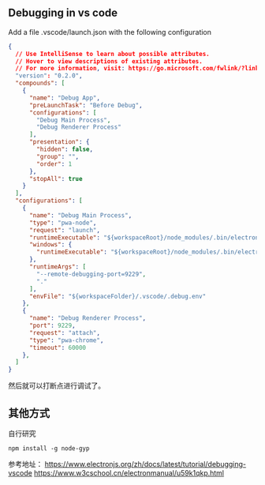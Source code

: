 ## Debugging in vs code
Add a file .vscode/launch.json with the following configuration
```json
{
  // Use IntelliSense to learn about possible attributes.
  // Hover to view descriptions of existing attributes.
  // For more information, visit: https://go.microsoft.com/fwlink/?linkid=830387
  "version": "0.2.0",
  "compounds": [
    {
      "name": "Debug App",
      "preLaunchTask": "Before Debug",
      "configurations": [
        "Debug Main Process",
        "Debug Renderer Process"
      ],
      "presentation": {
        "hidden": false,
        "group": "",
        "order": 1
      },
      "stopAll": true
    }
  ],
  "configurations": [
    {
      "name": "Debug Main Process",
      "type": "pwa-node",
      "request": "launch",
      "runtimeExecutable": "${workspaceRoot}/node_modules/.bin/electron",
      "windows": {
        "runtimeExecutable": "${workspaceRoot}/node_modules/.bin/electron.cmd"
      },
      "runtimeArgs": [
        "--remote-debugging-port=9229",
        "."
      ],
      "envFile": "${workspaceFolder}/.vscode/.debug.env"
    },
    {
      "name": "Debug Renderer Process",
      "port": 9229,
      "request": "attach",
      "type": "pwa-chrome",
      "timeout": 60000
    },
  ]
}
```

然后就可以打断点进行调试了。



## 其他方式
自行研究
```
npm install -g node-gyp
```

参考地址：
https://www.electronjs.org/zh/docs/latest/tutorial/debugging-vscode
https://www.w3cschool.cn/electronmanual/u59k1qkp.html